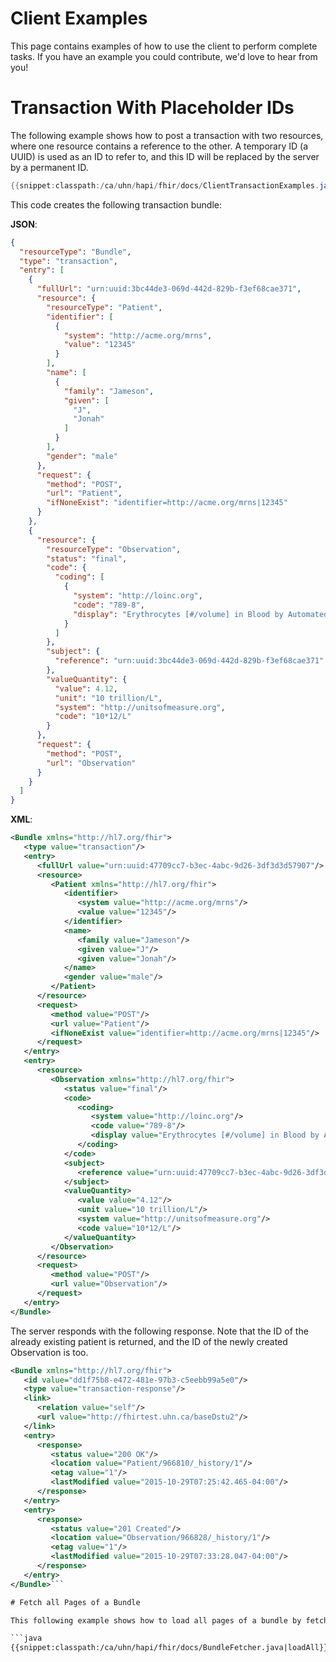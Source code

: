 # Client Examples

This page contains examples of how to use the client to perform complete tasks. If you have an example you could contribute, we'd love to hear from you!

# Transaction With Placeholder IDs

The following example shows how to post a transaction with two resources, where one resource contains a reference to the other. A temporary ID (a UUID) is used as an ID to refer to, and this ID will be replaced by the server by	a permanent ID.

```java
{{snippet:classpath:/ca/uhn/hapi/fhir/docs/ClientTransactionExamples.java|conditional}}
```
 
This code creates the following transaction bundle:

**JSON**:

```json
{
  "resourceType": "Bundle",
  "type": "transaction",
  "entry": [
    {
      "fullUrl": "urn:uuid:3bc44de3-069d-442d-829b-f3ef68cae371",
      "resource": {
        "resourceType": "Patient",
        "identifier": [
          {
            "system": "http://acme.org/mrns",
            "value": "12345"
          }
        ],
        "name": [
          {
            "family": "Jameson",
            "given": [
              "J",
              "Jonah"
            ]
          }
        ],
        "gender": "male"
      },
      "request": {
        "method": "POST",
        "url": "Patient",
        "ifNoneExist": "identifier=http://acme.org/mrns|12345"
      }
    },
    {
      "resource": {
        "resourceType": "Observation",
        "status": "final",
        "code": {
          "coding": [
            {
              "system": "http://loinc.org",
              "code": "789-8",
              "display": "Erythrocytes [#/volume] in Blood by Automated count"
            }
          ]
        },
        "subject": {
          "reference": "urn:uuid:3bc44de3-069d-442d-829b-f3ef68cae371"
        },
        "valueQuantity": {
          "value": 4.12,
          "unit": "10 trillion/L",
          "system": "http://unitsofmeasure.org",
          "code": "10*12/L"
        }
      },
      "request": {
        "method": "POST",
        "url": "Observation"
      }
    }
  ]
}
```

**XML**:

```xml
<Bundle xmlns="http://hl7.org/fhir">
   <type value="transaction"/>
   <entry>
      <fullUrl value="urn:uuid:47709cc7-b3ec-4abc-9d26-3df3d3d57907"/>
      <resource>
         <Patient xmlns="http://hl7.org/fhir">
            <identifier>
               <system value="http://acme.org/mrns"/>
               <value value="12345"/>
            </identifier>
            <name>
               <family value="Jameson"/>
               <given value="J"/>
               <given value="Jonah"/>
            </name>
            <gender value="male"/>
         </Patient>
      </resource>
      <request>
         <method value="POST"/>
         <url value="Patient"/>
         <ifNoneExist value="identifier=http://acme.org/mrns|12345"/>
      </request>
   </entry>
   <entry>
      <resource>
         <Observation xmlns="http://hl7.org/fhir">
            <status value="final"/>
            <code>
               <coding>
                  <system value="http://loinc.org"/>
                  <code value="789-8"/>
                  <display value="Erythrocytes [#/volume] in Blood by Automated count"/>
               </coding>
            </code>
            <subject>
               <reference value="urn:uuid:47709cc7-b3ec-4abc-9d26-3df3d3d57907"/>
            </subject>
            <valueQuantity>
               <value value="4.12"/>
               <unit value="10 trillion/L"/>
               <system value="http://unitsofmeasure.org"/>
               <code value="10*12/L"/>
            </valueQuantity>
         </Observation>
      </resource>
      <request>
         <method value="POST"/>
         <url value="Observation"/>
      </request>
   </entry>
</Bundle>
```

The server responds with the following response. Note that the ID of the already existing patient is returned, and the ID of the newly created Observation is too.

```xml
<Bundle xmlns="http://hl7.org/fhir">
   <id value="dd1f75b8-e472-481e-97b3-c5eebb99a5e0"/>
   <type value="transaction-response"/>
   <link>
      <relation value="self"/>
      <url value="http://fhirtest.uhn.ca/baseDstu2"/>
   </link>
   <entry>
      <response>
         <status value="200 OK"/>
         <location value="Patient/966810/_history/1"/>
         <etag value="1"/>
         <lastModified value="2015-10-29T07:25:42.465-04:00"/>
      </response>
   </entry>
   <entry>
      <response>
         <status value="201 Created"/>
         <location value="Observation/966828/_history/1"/>
         <etag value="1"/>
         <lastModified value="2015-10-29T07:33:28.047-04:00"/>
      </response>
   </entry>
</Bundle>```

# Fetch all Pages of a Bundle

This following example shows how to load all pages of a bundle by fetching each page one-after-the-other and then joining the resuts.

```java
{{snippet:classpath:/ca/uhn/hapi/fhir/docs/BundleFetcher.java|loadAll}}
```
